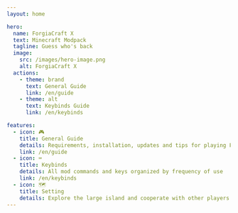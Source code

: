 ```yaml
---
layout: home

hero:
  name: ForgiaCraft X
  text: Minecraft Modpack
  tagline: Guess who's back
  image:
    src: /images/hero-image.png
    alt: ForgiaCraft X
  actions:
    - theme: brand
      text: General Guide
      link: /en/guide
    - theme: alt
      text: Keybinds Guide
      link: /en/keybinds

features:
  - icon: 🎮
    title: General Guide
    details: Requirements, installation, updates and tips for playing ForgiaCraft X
    link: /en/guide
  - icon: ⌨️
    title: Keybinds
    details: All mod commands and keys organized by frequency of use
    link: /en/keybinds
  - icon: 🗺️
    title: Setting
    details: Explore the large island and cooperate with other players
---
```


<style>
.VPImage.image-src {
  border-radius: 16px;
  margin: 1.5rem;
}
</style>
